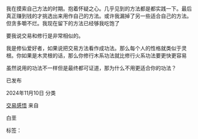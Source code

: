 我在摸索自己方法的时期。抱着怀疑之心。几乎见到的方法都是都实践一下。最后真正赚到钱的才挑选出来用作自己的方法。或许我漏掉了另一些适合自己的方法。但贪多嚼不烂。我现在留下的方法已经够我吃饱了

要我说交易和修行是非常相似的。

我是修仙爱好者，如果说把交易方法看作成功法。那么每个人的性格就类似于灵根。你如果是木灵根的话，那么你修行木系功法就比修行火系功法要更快更容易

虽然说用的功法不一样但是最终都可证道，那为什么不用更适合你的功法？

已发布

2024年11月10日
分类

[交易感悟](http://localhost/testsite/category/%e4%ba%a4%e6%98%93%e6%84%9f%e6%82%9f/)
来自

白垩

标签：